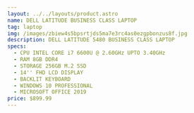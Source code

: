```yaml
---
layout: ../../layouts/product.astro
name: DELL LATITUDE BUSINESS CLASS LAPTOP
tag: laptop
img: /images/zbiew4s5bpsrtjds5ma7e3rc4as0ezgpbonzus8f.jpg
description: D﻿ELL LATITUDE 5480 BUSINESS CLASS LAPTOP
specs:
  - CPU INTEL CORE i7 6600U @ 2.60GHz UPTO 3.40GHz
  - RAM 8GB DDR4
  - STORAGE 256GB M.2 SSD
  - 14'' FHD LCD DISPLAY
  - BACKLIT KEYBOARD
  - WINDOWS 10 PROFESSIONAL
  - MICROSOFT OFFICE 2019
price: $899.99
---
```

